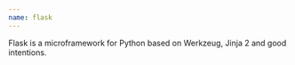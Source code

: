 ```yaml
---
name: flask
---
```

Flask is a microframework for Python based on Werkzeug, Jinja 2 and good intentions.